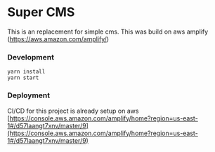 # Super CMS

This is an replacement for simple cms. This was build on aws amplify (https://aws.amazon.com/amplify/)

### Development

```
yarn install
yarn start
````

### Deployment

CI/CD for this project is already setup on aws
[https://console.aws.amazon.com/amplify/home?region=us-east-1#/d57laangt7xnv/master/9](https://console.aws.amazon.com/amplify/home?region=us-east-1#/d57laangt7xnv/master/9)

